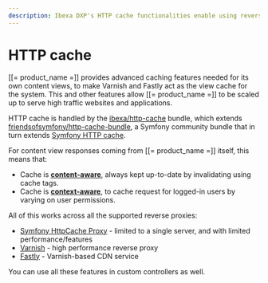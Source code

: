 ```yaml
---
description: Ibexa DXP's HTTP cache functionalities enable using reverse proxies - Symfony HttpCache Proxy, Varnish or Fastly.
---
```


# HTTP cache

[[= product_name =]] provides advanced caching features needed for its own content views,
to make Varnish and Fastly act as the view cache for the system.
This and other features allow [[= product_name =]] to be scaled up to serve high traffic websites and applications.

HTTP cache is handled by the [ibexa/http-cache](https://github.com/ibexa/http-cache) bundle,
which extends [friendsofsymfony/http-cache-bundle](https://foshttpcachebundle.readthedocs.io/en/2.8.0/),
a Symfony community bundle that in turn extends [Symfony HTTP cache](http://symfony.com/doc/5.1/http_cache.html).

For content view responses coming from [[= product_name =]] itself, this means that:

- Cache is **[content-aware](content_aware_cache.md)**, always kept up-to-date by invalidating using cache tags.
- Cache is **[context-aware](context_aware_cache.md)**, to cache request for logged-in users by varying on user permissions.

All of this works across all the supported reverse proxies:

- [Symfony HttpCache Proxy](reverse_proxy.md) - limited to a single server, and with limited performance/features
- [Varnish](https://varnish-cache.org/) - high performance reverse proxy
- [Fastly](https://www.fastly.com/) - Varnish-based CDN service

You can use all these features in custom controllers as well.
